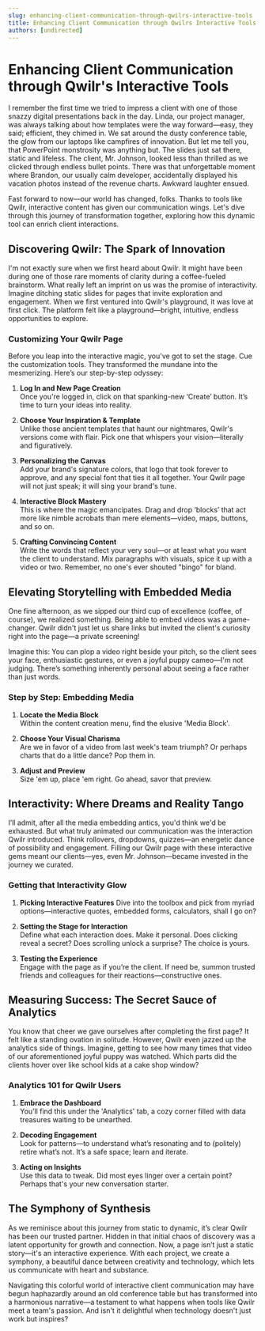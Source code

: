 ```yaml
---
slug: enhancing-client-communication-through-qwilrs-interactive-tools
title: Enhancing Client Communication through Qwilrs Interactive Tools
authors: [undirected]
---
```



# Enhancing Client Communication through Qwilr's Interactive Tools

I remember the first time we tried to impress a client with one of those snazzy digital presentations back in the day. Linda, our project manager, was always talking about how templates were the way forward—easy, they said; efficient, they chimed in. We sat around the dusty conference table, the glow from our laptops like campfires of innovation. But let me tell you, that PowerPoint monstrosity was anything but. The slides just sat there, static and lifeless. The client, Mr. Johnson, looked less than thrilled as we clicked through endless bullet points. There was that unforgettable moment where Brandon, our usually calm developer, accidentally displayed his vacation photos instead of the revenue charts. Awkward laughter ensued.

Fast forward to now—our world has changed, folks. Thanks to tools like Qwilr, interactive content has given our communication wings. Let's dive through this journey of transformation together, exploring how this dynamic tool can enrich client interactions.

## Discovering Qwilr: The Spark of Innovation

I'm not exactly sure when we first heard about Qwilr. It might have been during one of those rare moments of clarity during a coffee-fueled brainstorm. What really left an imprint on us was the promise of interactivity. Imagine ditching static slides for pages that invite exploration and engagement. When we first ventured into Qwilr's playground, it was love at first click. The platform felt like a playground—bright, intuitive, endless opportunities to explore. 

### Customizing Your Qwilr Page

Before you leap into the interactive magic, you've got to set the stage. Cue the customization tools. They transformed the mundane into the mesmerizing. Here’s our step-by-step odyssey:

1. **Log In and New Page Creation**  
   Once you're logged in, click on that spanking-new ‘Create’ button. It’s time to turn your ideas into reality. 

2. **Choose Your Inspiration & Template**  
   Unlike those ancient templates that haunt our nightmares, Qwilr's versions come with flair. Pick one that whispers your vision—literally and figuratively.

3. **Personalizing the Canvas**  
   Add your brand's signature colors, that logo that took forever to approve, and any special font that ties it all together. Your Qwilr page will not just speak; it will sing your brand's tune.

4. **Interactive Block Mastery**  
   This is where the magic emancipates. Drag and drop ‘blocks’ that act more like nimble acrobats than mere elements—video, maps, buttons, and so on. 

5. **Crafting Convincing Content**  
   Write the words that reflect your very soul—or at least what you want the client to understand. Mix paragraphs with visuals, spice it up with a video or two. Remember, no one's ever shouted "bingo" for bland.

## Elevating Storytelling with Embedded Media

One fine afternoon, as we sipped our third cup of excellence (coffee, of course), we realized something. Being able to embed videos was a game-changer. Qwilr didn't just let us share links but invited the client's curiosity right into the page—a private screening! 

Imagine this: You can plop a video right beside your pitch, so the client sees your face, enthusiastic gestures, or even a joyful puppy cameo—I'm not judging. There’s something inherently personal about seeing a face rather than just words.

### Step by Step: Embedding Media

1. **Locate the Media Block**  
   Within the content creation menu, find the elusive 'Media Block'. 

2. **Choose Your Visual Charisma**  
   Are we in favor of a video from last week's team triumph? Or perhaps charts that do a little dance? Pop them in.

3. **Adjust and Preview**  
   Size 'em up, place 'em right. Go ahead, savor that preview.

## Interactivity: Where Dreams and Reality Tango

I’ll admit, after all the media embedding antics, you'd think we'd be exhausted. But what truly animated our communication was the interaction Qwilr introduced. Think rollovers, dropdowns, quizzes—an energetic dance of possibility and engagement. Filling our Qwilr page with these interactive gems meant our clients—yes, even Mr. Johnson—became invested in the journey we curated.

### Getting that Interactivity Glow

1. **Picking Interactive Features**
   Dive into the toolbox and pick from myriad options—interactive quotes, embedded forms, calculators, shall I go on? 

2. **Setting the Stage for Interaction**  
   Define what each interaction does. Make it personal. Does clicking reveal a secret? Does scrolling unlock a surprise? The choice is yours.

3. **Testing the Experience**  
   Engage with the page as if you’re the client. If need be, summon trusted friends and colleagues for their reactions—constructive ones.

## Measuring Success: The Secret Sauce of Analytics

You know that cheer we gave ourselves after completing the first page? It felt like a standing ovation in solitude. However, Qwilr even jazzed up the analytics side of things. Imagine, getting to see how many times that video of our aforementioned joyful puppy was watched. Which parts did the clients hover over like school kids at a cake shop window? 

### Analytics 101 for Qwilr Users

1. **Embrace the Dashboard**  
   You’ll find this under the 'Analytics' tab, a cozy corner filled with data treasures waiting to be unearthed.

2. **Decoding Engagement**  
   Look for patterns—to understand what’s resonating and to (politely) retire what’s not. It’s a safe space; learn and iterate. 

3. **Acting on Insights**  
   Use this data to tweak. Did most eyes linger over a certain point? Perhaps that's your new conversation starter. 

## The Symphony of Synthesis

As we reminisce about this journey from static to dynamic, it’s clear Qwilr has been our trusted partner. Hidden in that initial chaos of discovery was a latent opportunity for growth and connection. Now, a page isn’t just a static story—it's an interactive experience. With each project, we create a symphony, a beautiful dance between creativity and technology, which lets us communicate with heart and substance.

Navigating this colorful world of interactive client communication may have begun haphazardly around an old conference table but has transformed into a harmonious narrative—a testament to what happens when tools like Qwilr meet a team's passion. And isn't it delightful when technology doesn't just work but inspires?